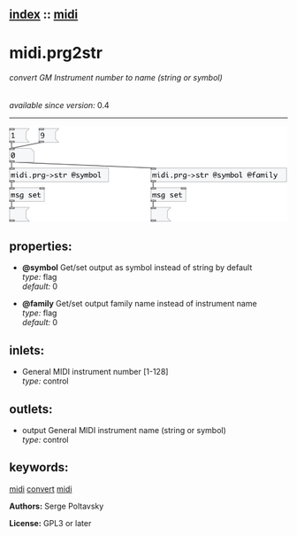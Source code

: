[index](index.html) :: [midi](category_midi.html)
---

# midi.prg2str

###### convert GM Instrument number to name (string or symbol)

*available since version:* 0.4

---




[![example](../examples/img/midi.prg2str.jpg)](../examples/pd/midi.prg2str.pd)







## properties:

* **@symbol** 
Get/set output as symbol instead of string by default<br>
_type:_ flag<br>
_default:_ 0<br>

* **@family** 
Get/set output family name instead of instrument name<br>
_type:_ flag<br>
_default:_ 0<br>



## inlets:

* General MIDI instrument number [1-128]<br>
_type:_ control



## outlets:

* output General MIDI instrument name (string or symbol)<br>
_type:_ control



## keywords:

[midi](keywords/midi.html)
[convert](keywords/convert.html)
[midi](keywords/midi.html)






**Authors:** Serge Poltavsky




**License:** GPL3 or later






